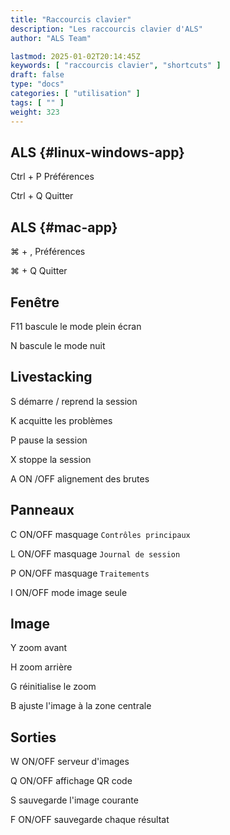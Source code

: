 ```yaml
---
title: "Raccourcis clavier"
description: "Les raccourcis clavier d'ALS"
author: "ALS Team"

lastmod: 2025-01-02T20:14:45Z
keywords: [ "raccourcis clavier", "shortcuts" ]
draft: false
type: "docs"
categories: [ "utilisation" ]
tags: [ "" ]
weight: 323
---
```


<div class="row">
<div class="col-md-3">

## ALS <i class="fa-brands fa-linux"></i> <i class="fa-brands fa-windows"></i> {#linux-windows-app}

<span class='als-ks'>Ctrl</span> + <span class='als-ks'>P</span>   Préférences 
 
<span class='als-ks'>Ctrl</span> + <span class='als-ks'>Q</span>   Quitter


</div>

<div class="col-md-3">

## ALS <i class="fa-brands fa-apple"></i> {#mac-app}

  <span class='als-ks'>⌘</span> + <span class='als-ks'>,</span>  Préférences 
 
<span class='als-ks'>⌘</span> + <span class='als-ks'>Q</span>  Quitter


</div>

<div class="col-md-6">

## Fenêtre

<span class='als-ks'>F11</span> bascule le mode plein écran

<span class='als-ks'>N</span> bascule le mode nuit

</div>
</div>

<div class="row">
<div class="col-md-6">

## Livestacking

<span class='als-ks'>S</span> démarre / reprend la session

<span class='als-ks'>K</span> acquitte les problèmes

<span class='als-ks'>P</span> pause la session

<span class='als-ks'>X</span> stoppe la session

<span class='als-ks'>A</span> ON /OFF alignement des brutes
</div>
<div class="col-md-6">

## Panneaux

<span class='als-ks'>C</span> ON/OFF masquage `Contrôles principaux`

<span class='als-ks'>L</span> ON/OFF masquage `Journal de session`

<span class='als-ks'>P</span> ON/OFF masquage `Traitements`

<span class='als-ks'>I</span> ON/OFF mode image seule

</div>
</div>

<div class="row">
<div class="col-md-6">

## Image

<span class='als-ks'>Y</span> zoom avant

<span class='als-ks'>H</span> zoom arrière

<span class='als-ks'>G</span> réinitialise le zoom

<span class='als-ks'>B</span> ajuste l'image à la zone centrale
</div>
<div class="col-md-6">

## Sorties

<span class='als-ks'>W</span> ON/OFF serveur d'images

<span class='als-ks'>Q</span> ON/OFF affichage QR code

<span class='als-ks'>S</span> sauvegarde l'image courante

<span class='als-ks'>F</span> ON/OFF sauvegarde chaque résultat
</div>
</div>














